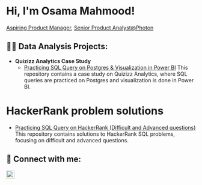 # Hi, I'm Osama Mahmood! 
[Aspiring Product Manager](https://github.com/osi51), [Senior Product Analyst@Photon](https://www.linkedin.com/in/osama51/)

## 👨‍💻 Data Analysis Projects:

- **Quizizz Analytics Case Study**
  - [Practicing SQL Query on Postgres & Visualization in Power BI](https://github.com/osi51/Quizizz-Analytics-Case-Study)
    This repository contains a case study on Quizizz Analytics, where SQL queries are practiced on Postgres and visualization is done in Power BI.

# HackerRank problem solutions

- [Practicing SQL Query on HackerRank (Difficult and Advanced questions)](https://github.com/osi51/HackerRank-SQL-Solution)
    This repository contains solutions to HackerRank SQL problems, focusing on difficult and advanced questions.

## 🤳 Connect with me:

[<img align="left" alt="JoshMadakor | LinkedIn" width="22px" src="https://cdn.jsdelivr.net/npm/simple-icons@v3/icons/linkedin.svg" />][linkedin]

[linkedin]: https://linkedin.com/in/osama51
